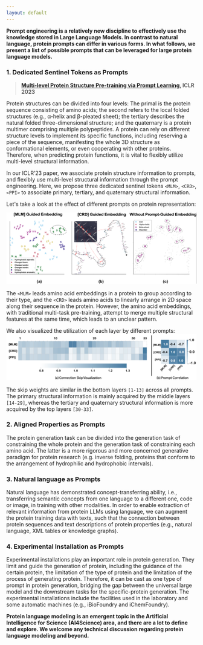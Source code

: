 ```yaml
---
layout: default
---
```


**Prompt engineering is a relatively new discipline to effectively use the knowledge stored in Large Language Models. In contrast to natural language, protein prompts can differ in various forms. In what follows, we present a list of possible prompts that can be leveraged for large protein language models.**


### 1. Dedicated Sentinel Tokens as Prompts

> **[Multi-level Protein Structure Pre-training via Prompt Learning](https://openreview.net/forum?id=XGagtiJ8XC&referrer=%5BAuthor%20Console%5D(%2Fgroup%3Fid%3DICLR.cc%2F2023%2FConference%2FAuthors%23your-submissions)), ICLR 2023**
> 

Protein structures can be divided into four levels: The primal is the protein sequence consisting of amino acids; the second refers to the local folded structures (e.g., α-helix and β-pleated sheet); the tertiary describes the natural folded three-dimensional structure; and the quaternary is a protein multimer comprising multiple polypeptides. A protein can rely on different structure levels to implement its specific functions, including reserving a piece of the sequence, manifesting the whole 3D structure as conformational elements, or even cooperating with other proteins. Therefore, when predicting protein functions, it is vital to flexibly utilize multi-level structural information.

In our ICLR’23 paper, we associate protein structure information to prompts, and flexibly use multi-level structural information through the prompt engineering. Here, we propose three dedicated sentinel tokens `<MLM>`, `<CRD>`, `<PPI>` to associate primary, tertiary, and quaternary structural information.

Let's take a look at the effect of different prompts on protein representation:

![effects](figures/effects.png)


The `<MLM>`  leads amino acid embeddings in a protein to group according to their type, and the `<CRD>` leads amino acids to linearly arrange in 2D space along their sequence in the protein. However, the amino acid embeddings, with traditional multi-task pre-training, attempt to merge multiple structural features at the same time, which leads to an unclear pattern.

We also visualized the utilization of each layer by different prompts:
![utilization](figures/utilization.png)

The skip weights are similar in the bottom layers `[1-13]` across all prompts. The primary structural information is mainly acquired by the middle layers `[14-29]`, whereas the tertiary and quaternary structural information is more acquired by the top layers `[30-33]`.

### 2. Aligned Properties as Prompts

The protein generation task can be divided into the generation task of constraining the whole protein and the generation task of constraining each amino acid. The latter is a more rigorous and more concerned generative paradigm for protein research (e.g. inverse folding, proteins that conform to the arrangement of hydrophilic and hydrophobic intervals). 


### 3. Natural language as Prompts

Natural language has demonstrated concept-transferring ability, i.e., transferring semantic concepts from one language to a different one, code or image, in training with other modalities. In order to enable extraction of relevant information from protein LLMs using language, we can augment the protein training data with texts, such that the connection between protein sequences and text descriptions of protein properties (e.g., natural language, XML tables or  knowledge graphs).

### 4. Experimental Installation as Prompts

Experimental installations play an important role in protein generation. They limit and guide the generation of protein, including the guidance of the certain protein, the limitation of the type of protein and the limitation of the process of generating protein. Therefore, it can be cast as one type of prompt in protein generation, bridging the gap between the universal large model and the downstream tasks for the specific-protein generation. The experimental installations include the facilities used in the laboratory and some automatic machines (e.g., iBioFoundry and iChemFoundry).

**Protein language modeling is an emergent topic in the Artificial Intelligence for Science (AI4Science) area, and there are a lot to define and explore. We welcome any technical discussion regarding protein language modeling and beyond.**

